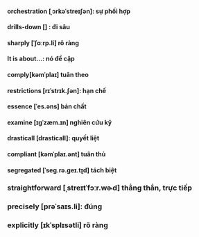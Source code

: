 #### orchestration [ˌɔrkəˈstreɪʃən]: sự phối hợp

#### drills-down [] : đi sâu

#### sharply [ˈʃɑːrp.li] rõ ràng

#### It is about...: nó đề cập

#### comply[kəmˈplaɪ] tuân theo

#### restrictions [rɪˈstrɪk.ʃən]: hạn chế

#### essence [ˈes.əns] bản chất

#### examine [ɪɡˈzæm.ɪn] nghiên cứu kỹ

#### drasticall [drasticall]: quyết liệt

#### compliant [kəmˈplaɪ.ənt] tuân thủ

#### segregated [ˈseɡ.rə.ɡeɪ.t̬ɪd] tách biệt

### straightforward [ˌstreɪtˈfɔːr.wɚd] thẳng thắn, trực tiếp

### precisely [prəˈsaɪs.li]: đúng

### explicitly [ɪkˈsplɪsətli] rõ ràng
